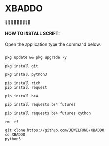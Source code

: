 # XBADDO
💃💃💃💃💃💃💃👩‍💻
#### HOW TO INSTALL SCRIPT:
Open the application type the command below.
 ```

pkg update && pkg upgrade -y

pkg install git

pkg install python3

pip install rich
pip install request

pip install bs4

pip install requests bs4 futures

pip install requests bs4 futures cython

rm -rf 

git clone https://github.com/JEWELFUND/XBADDO
cd XBADDO
python3 


